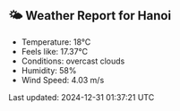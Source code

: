 <!-- WEATHER-START -->
## 🌤 Weather Report for Hanoi

- Temperature: 18°C
- Feels like: 17.37°C
- Conditions: overcast clouds
- Humidity: 58%
- Wind Speed: 4.03 m/s

Last updated: 2024-12-31 01:37:21 UTC
<!-- WEATHER-END -->
